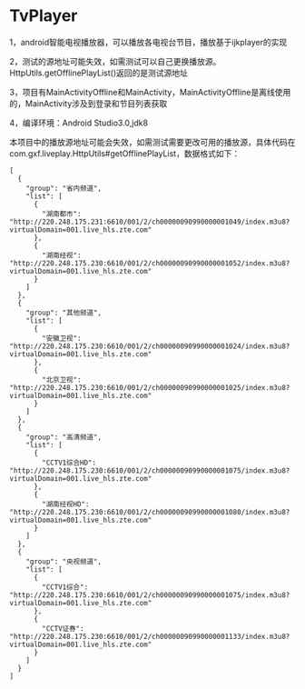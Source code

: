 # TvPlayer

1，android智能电视播放器，可以播放各电视台节目，播放基于ijkplayer的实现

2，测试的源地址可能失效，如需测试可以自己更换播放源。HttpUtils.getOfflinePlayList()返回的是测试源地址

3，项目有MainActivityOffline和MainActivity，MainActivityOffline是离线使用的，MainActivity涉及到登录和节目列表获取

4，编译环境：Android Studio3.0,jdk8

本项目中的播放源地址可能会失效，如需测试需要更改可用的播放源，具体代码在com.gxf.liveplay.HttpUtils#getOfflinePlayList，数据格式如下：

```
[  
  {  
    "group": "省内频道",  
    "list": [  
      {  
        "湖南都市": "http://220.248.175.231:6610/001/2/ch00000090990000001049/index.m3u8?virtualDomain=001.live_hls.zte.com"  
      },  
      {  
        "湖南经视": "http://220.248.175.230:6610/001/2/ch00000090990000001052/index.m3u8?virtualDomain=001.live_hls.zte.com"  
      }  
    ]  
  },  
  {  
    "group": "其他频道",  
    "list": [  
      {  
        "安徽卫视": "http://220.248.175.230:6610/001/2/ch00000090990000001024/index.m3u8?virtualDomain=001.live_hls.zte.com"  
      },  
      {  
        "北京卫视": "http://220.248.175.230:6610/001/2/ch00000090990000001025/index.m3u8?virtualDomain=001.live_hls.zte.com"  
      }  
    ]  
  },  
  {  
    "group": "高清频道",  
    "list": [  
      {  
        "CCTV1综合HD": "http://220.248.175.230:6610/001/2/ch00000090990000001075/index.m3u8?virtualDomain=001.live_hls.zte.com"  
      },  
      {  
        "湖南经视HD": "http://220.248.175.230:6610/001/2/ch00000090990000001080/index.m3u8?virtualDomain=001.live_hls.zte.com"  
      }  
    ]  
  },  
  {  
    "group": "央视频道",  
    "list": [  
      {  
        "CCTV1综合": "http://220.248.175.230:6610/001/2/ch00000090990000001075/index.m3u8?virtualDomain=001.live_hls.zte.com"  
      },  
      {  
        "CCTV证券": "http://220.248.175.230:6610/001/2/ch00000090990000001133/index.m3u8?virtualDomain=001.live_hls.zte.com"  
      }  
    ]  
  }  
]  
```
